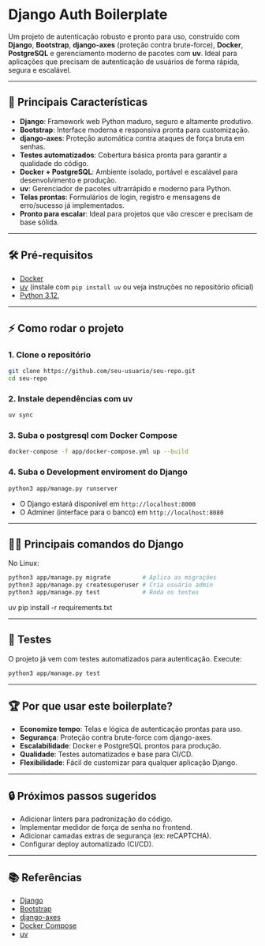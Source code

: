 # Django Auth Boilerplate

Um projeto de autenticação robusto e pronto para uso, construído com **Django**, **Bootstrap**, **django-axes** (proteção contra brute-force), **Docker**, **PostgreSQL** e gerenciamento moderno de pacotes com **uv**. Ideal para aplicações que precisam de autenticação de usuários de forma rápida, segura e escalável.

---

## 🚀 **Principais Características**

- **Django**: Framework web Python maduro, seguro e altamente produtivo.
- **Bootstrap**: Interface moderna e responsiva pronta para customização.
- **django-axes**: Proteção automática contra ataques de força bruta em senhas.
- **Testes automatizados**: Cobertura básica pronta para garantir a qualidade do código.
- **Docker + PostgreSQL**: Ambiente isolado, portável e escalável para desenvolvimento e produção.
- **uv**: Gerenciador de pacotes ultrarrápido e moderno para Python.
- **Telas prontas**: Formulários de login, registro e mensagens de erro/sucesso já implementados.
- **Pronto para escalar**: Ideal para projetos que vão crescer e precisam de base sólida.

---

## 🛠️ **Pré-requisitos**

- [Docker](https://www.docker.com/get-started)
- [uv](https://github.com/astral-sh/uv) (instale com `pip install uv` ou veja instruções no repositório oficial)
- [Python 3.12](https://www.python.org/downloads/),

---

## ⚡ **Como rodar o projeto**

### 1. **Clone o repositório**
```bash
git clone https://github.com/seu-usuario/seu-repo.git
cd seu-repo
```

### 2. **Instale dependências com uv**
```bash
uv sync
```

### 3. **Suba o postgresql com Docker Compose**
```bash
docker-compose -f app/docker-compose.yml up --build
```
### 4. **Suba o Development enviroment do Django**
```bash
python3 app/manage.py runserver
```

- O Django estará disponível em `http://localhost:8000`
- O Adminer (interface para o banco) em `http://localhost:8080`

---

## 🧑‍💻 **Principais comandos do Django**

No Linux:
```bash
python3 app/manage.py migrate         # Aplica as migrações
python3 app/manage.py createsuperuser # Cria usuário admin
python3 app/manage.py test            # Roda os testes
```

uv pip install -r requirements.txt

---

## 🧪 **Testes**

O projeto já vem com testes automatizados para autenticação. Execute:

```bash
python3 app/manage.py test
```

---

## 🏆 **Por que usar este boilerplate?**

- **Economize tempo**: Telas e lógica de autenticação prontas para uso.
- **Segurança**: Proteção contra brute-force com django-axes.
- **Escalabilidade**: Docker e PostgreSQL prontos para produção.
- **Qualidade**: Testes automatizados e base para CI/CD.
- **Flexibilidade**: Fácil de customizar para qualquer aplicação Django.

---

## 🔒 **Próximos passos sugeridos**

- Adicionar linters para padronização do código.
- Implementar medidor de força de senha no frontend.
- Adicionar camadas extras de segurança (ex: reCAPTCHA).
- Configurar deploy automatizado (CI/CD).

---

## 📚 **Referências**

- [Django](https://www.djangoproject.com/)
- [Bootstrap](https://getbootstrap.com/)
- [django-axes](https://django-axes.readthedocs.io/)
- [Docker Compose](https://docs.docker.com/compose/)
- [uv](https://github.com/astral-sh/uv)


